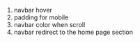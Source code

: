 1. navbar hover
2. padding for mobile
3. navbar color when scroll
4. navbar redirect to the home page section